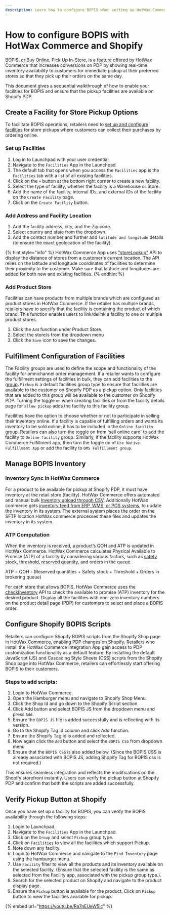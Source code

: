```yaml
---
description: Learn how to configure BOPIS when setting up HotWax Commerce
---
```


# How to configure BOPIS with HotWax Commerce and Shopify

BOPIS, or Buy Online, Pick Up In-Store, is a feature offered by HotWax Commerce that increases conversions on PDP by showing real-time inventory availability to customers for immediate pickup at their preferred stores so that they pick up their orders on the same day.

This document gives a sequential walkthrough of how to enable your facilities for BOPIS and ensure that the pickup facilities are available on Shopify PDP.

## Create a Facility for Store Pickup Options

To facilitate BOPIS operations, retailers need to [set up and configure facilities](https://docs.hotwax.co/documents/system-admins/administration/facilities/add-new-facilities) for store pickups where customers can collect their purchases by ordering online.

### Set up Facilities

1. Log in to Launchpad with your user credential.
2. Navigate to the `Facilities` App in the Launchpad.
3. The default tab that opens when you access the `Facilities` app is the `Facilities` tab with a list of all existing facilities.
4. Click on the `+` button at the bottom right corner to create a new facility.
5. Select the type of facility, whether the facility is a Warehouse or Store.
6. Add the name of the facility, internal IDs, and external IDs of the facility on the `Create Facility` page.
7. Click on the `Create Facility` button.

### Add Address and Facility Location

1. Add the facility address, city, and the Zip code.
2. Select country and state from the dropdown.
3. Add the contact number and further add `latitude and longitude` details (to ensure the exact geolocation of the facility).

{% hint style="info" %}
HotWax Commerce App uses ["storeLookup"](https://docs.hotwax.co/documents/integrate-with-hotwax/hotwax-commerce-api-and-data-feeds/facility/store-lookup) API to display the distance of stores from a customer's current location. The API relies on the latitude and longitude coordinates of facilities to determine their proximity to the customer. Make sure that latitude and longitudes are added for both new and existing facilities.
{% endhint %}

### Add Product Store

Facilities can have products from multiple brands which are configured as product stores in HotWax Commerce. If the retailer has multiple brands, retailers have to specify that the facility is containing the product of which brand. This function enables users to link/delink a facility to one or multiple product stores.

1. Click the `Add` function under Product Store.
2. Select the store/s from the dropdown menu
3. Click the `Save` icon to save the changes.

## Fulfillment Configuration of Facilities

The Facility groups are used to define the scope and functionality of the facility for omnichannel order management. If a retailer wants to configure the fulfillment settings of facilities in bulk, they can add facilities to the[ group](../administration/facilities/manage-groups.md). `Pickup` is a default facilities group type to ensure that facilities are available to the customer on Shopify PDP as a pickup option. Only facilities that are added to this group will be available to the customer on Shopify PDP. Turning the toggle `on` when creating facilities or from the facility details page for `allow pickup` adds the facility to this facility group.

Facilities have the option to choose whether or not to participate in selling their inventory online. If a facility is capable of fulfilling orders and wants its inventory to be sold online, it has to be included in the `Online facility` group. Retailers can also turn the toggle on from 'sell online card' to add the facility to `Online facility` group. Similarly, if the facility supports HotWax Commerce Fulfillment app, then turn the toggle on of `Use Native Fulfillment App` or add the facility to `OMS Fulfillment group`.

## Manage BOPIS Inventory

### Inventory Sync in HotWax Commerce

For a product to be available for pickup at Shopify PDP, it must have inventory at the retail store (facility). HotWax Commerce offers automated and manual bulk [Inventory upload through CSV](https://docs.hotwax.co/documents/retail-operations/inventory/inventory-upload). Additionally HotWax commerce gets [inventory feed from ERP, WMS, or POS systems](../business-process-models/inventorylifecycle.md), to update the inventory in its system. The external system places the order on the SFTP location HotWax commerce processes these files and updates the inventory in its system.

### ATP Computation

When the inventory is received, a product’s QOH and ATP is updated in HotWax Commerce. HotWax Commerce calculates Physical Available to Promise (ATP) of a facility by considering various factors, such as [safety stock, threshold, reserved quantity](https://docs.hotwax.co/documents/store-operations/glossary), and orders in the queue.

ATP = QOH - (Reserved quantities + Safety stock + Threshold + Orders in brokering queue)

For each store that allows BOPIS, HotWax Commerce uses the [checkInventory](https://docs.hotwax.co/documents/integrate-with-hotwax/hotwax-commerce-api-and-data-feeds/inventory/check-inventory) API to check the available to promise (ATP) inventory for the desired product. Display all the facilities with non-zero inventory numbers on the product detail page (PDP) for customers to select and place a BOPIS order.

## Configure Shopify BOPIS Scripts

Retailers can configure Shopify BOPIS scripts from the Shopify Shop page in HotWax Commerce, enabling PDP changes on Shopify. Retailers who install the HotWax Commerce Integration App gain access to PDP customization functionality as a default feature. By installing the default JavaScript (JS) and Cascading Style Sheets (CSS) scripts from the Shopify Shop page into HotWax Commerce, retailers can effortlessly start offering BOPIS to their customers.

### Steps to add scripts:

1. Login to HotWax Commerce.
2. Open the Hamburger menu and navigate to Shopify Shop Menu.
3. Click the Shop Id and go down to the Shopify Script section.
4. Click Add button and select BOPIS JS from the dropdown menu and press `Add`.
5. Ensure the `BOPIS JS` file is added successfully and is reflecting with its version.
6. Go to the Shopify Tag id column and click Add function.
7. Ensure the Shopify Tag id is added and reflected.
8. Now again click the `Add` button and select the `BOPIS CSS` from dropdown menu
9. Ensure that the `BOPIS CSS` is also added below. (Since the BOPIS CSS is already associated with BOPIS JS, adding Shopify Tag for BOPIS css is not required.)

This ensures seamless integration and reflects the modifications on the Shopify storefront instantly. Users can verify the pickup button at Shopify PDP and confirm that both the scripts are added successfully.

## Verify Pickup Button at Shopify

Once you have set up a facility for BOPIS, you can verify the BOPIS availability through the following steps:

1. Login to Launchpad.
2. Navigate to the `Facilities` App in the Launchpad.
3. Click on the `Group` and select `Pickup` group type.
4. Click on `Facilities` to view all the facilities which support Pickup.
5. Note down any facility.
6. Login to HotWax Commerce and navigate to the `Find Inventory` page using the hamburger menu.
7. Use `Facility` filter to view all the products and its inventory available on the selected facility. (Ensure that the selected facility is the same as selected from the Facility app, associated with the pickup group type.).
8. Search for the selected product on Shopify and navigate to the product display page.
9. Ensure the `Pickup` button is available for the product. Click on `Pickup` button to view the facilities available for pickup.

{% embed url="https://youtu.be/Ra7nEUeW5lc" %}
